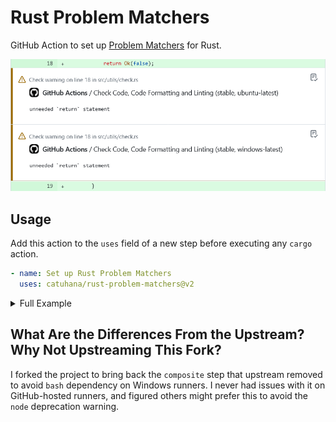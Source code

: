 # Rust Problem Matchers

GitHub Action to set up [Problem Matchers](https://github.com/actions/toolkit/blob/main/docs/problem-matchers.md) for Rust.

<picture>
  <source media="(prefers-color-scheme: light)" srcset=".github/assets/demo.png" />
  <source media="(prefers-color-scheme: dark)" srcset=".github/assets/demo-dark.png" />
  <img alt="Demo Screenshot" src=".github/assets/demo.png">
</picture>

## Usage

Add this action to the `uses` field of a new step before executing any `cargo` action.

```yaml
- name: Set up Rust Problem Matchers
  uses: catuhana/rust-problem-matchers@v2
```

<details>
  <summary>Full Example</summary>

  ```yaml
  name: CI

  on:
    - push
    - pull_request

  jobs:
    ci:
      name: Check Code, Code Formatting and Linting
      runs-on: ubuntu-latest
      steps:
        - name: Checkout repository
          uses: actions/checkout@v4

        - name: Set up Rust problem matchers
          uses: catuhana/rust-problem-matchers@v2

        - name: Set up or update Rust stable toolchain
          run: rustup toolchain install stable --profile default

        - name: Set up Rust cache
          uses: actions/cache@v4
          with:
            path: |
              ~/.cargo/bin
              ~/.cargo/registry/index
              ~/.cargo/registry/cache
              ~/.cargo/git/db
              target/
            key: ${{ runner.os }}-cargo-stable-${{ hashFiles('**/Cargo.lock') }}

        - name: Check Rust code
          continue-on-error: true
          run: cargo +stable check --verbose --all

        - name: Check Rust code format
          continue-on-error: true
          run: cargo +stable fmt --verbose --all --check

        - name: Check Rust code lint
          continue-on-error: true
          run: cargo +stable clippy --verbose -- -W clippy::nursery
  ```
</details>

## What Are the Differences From the Upstream? Why Not Upstreaming This Fork?

I forked the project to bring back the `composite` step that upstream removed to avoid `bash` dependency on Windows runners. I never had issues with it on GitHub-hosted runners, and figured others might prefer this to avoid the `node` deprecation warning.
